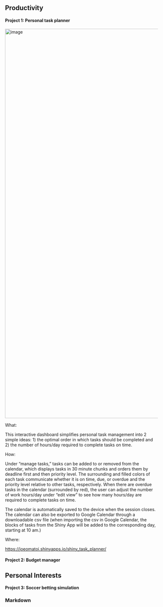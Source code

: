 ## Productivity

#### Project 1: Personal task planner

<img width="1279" alt="image" src="https://user-images.githubusercontent.com/102631336/178034258-537d24cd-9d98-41fc-a284-fa815d83d919.png">


What:

This interactive dashboard simplifies personal task management into 2 simple ideas: 1) the optimal order in which tasks should be completed and 2) the number of hours/day required to complete tasks on time.

How:

Under “manage tasks,” tasks can be added to or removed from the calendar, which displays tasks in 30 minute chunks and orders them by deadline first and then priority level. The surrounding and filled colors of each task communicate whether it is on time, due, or overdue and the priority level relative to other tasks, respectively. When there are overdue tasks in the calendar (surrounded by red), the user can adjust the number of work hours/day under “edit view” to see how many hours/day are required to complete tasks on time.

The calendar is automatically saved to the device when the session closes. The calendar can also be exported to Google Calendar through a downloadable csv file (when importing the csv in Google Calendar, the blocks of tasks from the Shiny App will be added to the corresponding day, starting at 10 am.)

Where:

https://joeomatoi.shinyapps.io/shiny_task_planner/

#### Project 2: Budget manager

## Personal Interests

#### Project 3: Soccer betting simulation



### Markdown


